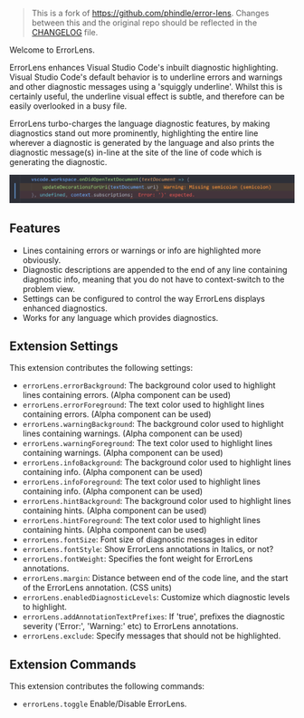 > This is a fork of https://github.com/phindle/error-lens. Changes between this and the original repo should be reflected in the [CHANGELOG](https://github.com/usernamehw/vscode-error-lens/blob/master/CHANGELOG.md) file.

Welcome to ErrorLens.

ErrorLens enhances Visual Studio Code's inbuilt diagnostic highlighting. Visual Studio Code's default behavior is to
underline errors and warnings and other diagnostic messages using a 'squiggly underline'. Whilst this is certainly
useful, the underline visual effect is subtle, and therefore can be easily overlooked in a busy file.

ErrorLens turbo-charges the language diagnostic features, by making diagnostics stand out more prominently, highlighting
the entire line wherever a diagnostic is generated by the language and also prints the diagnostic message(s) in-line at
the site of the line of code which is generating the diagnostic.

![ErrorLens example](img/demo.png)

## Features

* Lines containing errors or warnings or info are highlighted more obviously.
* Diagnostic descriptions are appended to the end of any line containing diagnostic info, meaning that you do not have to context-switch to the problem view.
* Settings can be configured to control the way ErrorLens displays enhanced diagnostics.
* Works for any language which provides diagnostics.

## Extension Settings

This extension contributes the following settings:

* `errorLens.errorBackground`: The background color used to highlight lines containing errors. (Alpha component can be used)
* `errorLens.errorForeground`: The text color used to highlight lines containing errors. (Alpha component can be used)
* `errorLens.warningBackground`: The background color used to highlight lines containing warnings. (Alpha component can be used)
* `errorLens.warningForeground`: The text color used to highlight lines containing warnings. (Alpha component can be used)
* `errorLens.infoBackground`: The background color used to highlight lines containing info. (Alpha component can be used)
* `errorLens.infoForeground`: The text color used to highlight lines containing info. (Alpha component can be used)
* `errorLens.hintBackground`: The background color used to highlight lines containing hints. (Alpha component can be used)
* `errorLens.hintForeground`: The text color used to highlight lines containing hints. (Alpha component can be used)
* `errorLens.fontSize`: Font size of diagnostic messages in editor
* `errorLens.fontStyle`: Show ErrorLens annotations in Italics, or not?
* `errorLens.fontWeight`: Specifies the font weight for ErrorLens annotations.
* `errorLens.margin`: Distance between end of the code line, and the start of the ErrorLens annotation. (CSS units)
* `errorLens.enabledDiagnosticLevels`: Customize which diagnostic levels to highlight.
* `errorLens.addAnnotationTextPrefixes`: If 'true', prefixes the diagnostic severity ('Error:', 'Warning:' etc) to ErrorLens annotations.
* `errorLens.exclude`: Specify messages that should not be highlighted.

## Extension Commands

This extension contributes the following commands:

* `errorLens.toggle` Enable/Disable ErrorLens.

